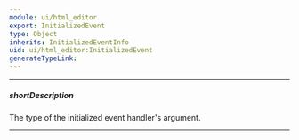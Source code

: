 ```yaml
---
module: ui/html_editor
export: InitializedEvent
type: Object
inherits: InitializedEventInfo
uid: ui/html_editor:InitializedEvent
generateTypeLink: 
---
```

---
##### shortDescription
The type of the initialized event handler's argument.

---
<!-- Description goes here -->